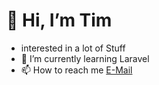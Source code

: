 # 👋 Hi, I’m Tim
- interested in a lot of Stuff
- 🌱 I’m currently learning Laravel
- 📫 How to reach me [E-Mail](maito:info@timluginbuehl.net)

<!---
hellobubles1233/hellobubles1233 is a ✨ special ✨ repository because its `README.md` (this file) appears on your GitHub profile.
You can click the Preview link to take a look at your changes.
--->
